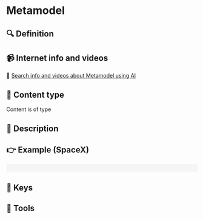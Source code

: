 
# Metamodel


## 🔍 Definition



## 📹 Internet info and videos
🤖 [Search info and videos about Metamodel using AI](https://www.perplexity.ai/search?q=videos+about+Metamodel:+
)

## 📰 Content type 
Content is of type 

## 📖 Description


## 👉 Example (SpaceX)

<div style="background-color: #f5f5f5; padding: 10px;">
</div>

## 🔑 Keys



## 🧰 Tools

